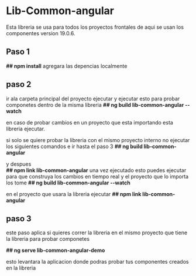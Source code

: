 # Lib-Common-angular

Esta libreria se usa para todos los proyectos frontales de aqui se usan los componentes 
 version 19.0.6.

## Paso 1

**## npm install** 
agregara las depencias localmente 

## paso 2 

ir ala carpeta principal del proyecto ejecutar 
y ejecutar
esto para probar componetes dentro de la misma libreria
 **## ng build   lib-common-angular --watch**  

en caso de probar cambios en un proyecto que esta importando esta libreria ejecutar.

 si solo se quiere probar la libreria con el mismo proyecto interno  no ejecutar los siguientes comandos e ir hasta el paso 3 
 **## ng build   lib-common-angular**  

 y despues  
**## npm  link  lib-common-angular** 
 una vez ejecutado esto 
 puedes ejecutar 
para que construya los cambios en tiempo real y el proyecto que lo importa los tome
 **## ng build   lib-common-angular --watch** 



en el proyecto que usara la libreria ejecutar 
**## npm   link  lib-common-angular** 

## paso 3

este paso aplica si quieres correr la libreria en el mismo proyecto que tiene la libreria para probar componetes 

**## ng serve  lib-common-angular-demo**

esto levantara la aplicacion donde podras probar tus componentes creados en la libreria
